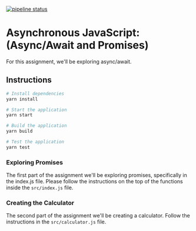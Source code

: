 [![pipeline status](https://gitlab.com/helio-training/exercises/asynchronous-javascript-exercise/badges/solutions/pipeline.svg)](https://gitlab.com/helio-training/exercises/asynchronous-javascript-exercise/commits/solutions)

# Asynchronous JavaScript: (Async/Await and Promises)

For this assignment, we'll be exploring async/await.

## Instructions

```sh
# Install dependencies
yarn install

# Start the application
yarn start

# Build the application
yarn build

# Test the application
yarn test
```

### Exploring Promises

The first part of the assignment we'll be exploring promises, specifically in the index.js file.  Please follow the instructions on the top of the functions inside the `src/index.js` file.

### Creating the Calculator

The second part of the assignment we'll be creating a calculator.  Follow the instructions in the `src/calculator.js` file.
